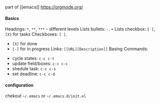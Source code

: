 part of [[emacs]]
https://orgmode.org/ 
#### Basics

Headings: `*`, `**`, `***` - different levels
Lists bullets: `-`. `+`
Lists checkbox: `[ ]`, `[X]` for tasks
Checkboxes: `[ ]`. 
- `[X]` for done
- `[-]` for in progress
Links: `[[URL][Description]]`
Basing Commands:
* cycle states: `c-c c-t`
* update field/boxes: `c-c c-c`
* shedule task: `c-c c-s`
* set deadline: `c-c c-d`

#### configuration

chekout `~/.emacs` or `~/.emacs.d/init.el`
